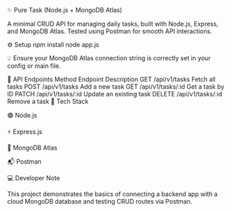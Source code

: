 ✨ Pure Task (Node.js + MongoDB Atlas)

A minimal CRUD API for managing daily tasks, built with Node.js, Express, and MongoDB Atlas.
Tested using Postman for smooth API interactions.

⚙️ Setup
npm install
node app.js


💡 Ensure your MongoDB Atlas connection string is correctly set in your config or main file.

🧭 API Endpoints
Method	Endpoint	Description
GET	/api/v1/tasks	Fetch all tasks
POST	/api/v1/tasks	Add a new task
GET	/api/v1/tasks/:id	Get a task by ID
PATCH	/api/v1/tasks/:id	Update an existing task
DELETE	/api/v1/tasks/:id	Remove a task
🧰 Tech Stack

🟢 Node.js

⚡ Express.js

🍃 MongoDB Atlas

📬 Postman

💻 Developer Note

This project demonstrates the basics of connecting a backend app with a cloud MongoDB database and testing CRUD routes via Postman.
